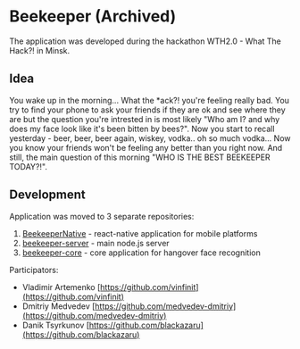 # Beekeeper (Archived)

The application was developed during the hackathon WTH2.0 - What The Hack?! in Minsk.

## Idea
You wake up in the morning... What the \*ack?! you're feeling really bad. You try to find your phone to ask your friends if they are ok and see where they are but the question you're intrested in is most likely "Who am I? and why does my face look like it's been bitten by bees?". Now you start to recall yesterday - beer, beer, beer again, wiskey, vodka.. oh so much vodka... Now you know your friends won't be feeling any better than you right now. And still, the main question of this morning "WHO IS THE BEST BEEKEEPER TODAY?!".

## Development
Application was moved to 3 separate repositories:
1. [BeekeeperNative](https://github.com/vinfinit/BeekeeperNative) - react-native application for mobile platforms
2. [beekeeper-server](https://github.com/vinfinit/beekeeper-server) - main node.js server
3. [beekeeper-core](https://github.com/vinfinit/beekeeper-core) - core application for hangover face recognition

Participators:
* Vladimir Artemenko [https://github.com/vinfinit](https://github.com/vinfinit)
* Dmitriy Medvedev [https://github.com/medvedev-dmitriy](https://github.com/medvedev-dmitriy)
* Danik Tsyrkunov [https://github.com/blackazaru](https://github.com/blackazaru)

